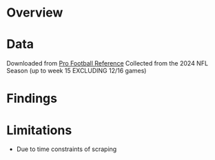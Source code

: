 # Overview

# Data
Downloaded from [Pro Football Reference]([url](https://www.pro-football-reference.com/))
Collected from the 2024 NFL Season (up to week 15 EXCLUDING 12/16 games)

# Findings

# Limitations
* Due to time constraints of scraping 
